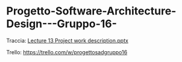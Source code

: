 # Progetto-Software-Architecture-Design---Gruppo-16-

Traccia: [Lecture 13 Project work description.pptx](https://github.com/user-attachments/files/20099686/Lecture.13.Project.work.description.pptx)

Trello: https://trello.com/w/progettosadgruppo16

